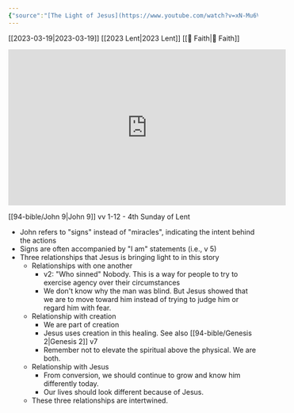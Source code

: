 ```yaml
---
{"source":"[The Light of Jesus](https://www.youtube.com/watch?v=xN-Mu6VJ4MM)","clipped":"2023-03-19","dg-publish":true,"grade":1,"permalink":"/2023-03-19-the-light-of-jesus/","dgPassFrontmatter":true}
---
```



[[2023-03-19\|2023-03-19]] [[2023 Lent\|2023 Lent]] [[📘 Faith\|📘 Faith]]

<iframe width="560" height="315" src="https://www.youtube.com/embed/xN-Mu6VJ4MM" title="YouTube video player" frameborder="0" allow="accelerometer; autoplay; clipboard-write; encrypted-media; gyroscope; picture-in-picture" allowfullscreen></iframe>

[[94-bible/John 9\|John 9]] vv 1-12 - 4th Sunday of Lent

* John refers to "signs" instead of "miracles", indicating the intent behind the actions
* Signs are often accompanied by "I am" statements (i.e., v 5)
* Three relationships that Jesus is bringing light to in this story
    * Relationships with one another
        * v2: "Who sinned" Nobody. This is a way for people to try to exercise agency over their circumstances
        * We don't know why the man was blind. But Jesus showed that we are to move toward him instead of trying to judge him or regard him with fear.
    * Relationship with creation
        * We are part of creation
        * Jesus uses creation in this healing. See also [[94-bible/Genesis 2\|Genesis 2]] v7
        * Remember not to elevate the spiritual above the physical. We are both.
    * Relationship with Jesus
        * From conversion, we should continue to grow and know him differently today.
        * Our lives should look different because of Jesus.
    * These three relationships are intertwined.